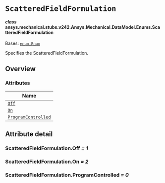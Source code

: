 # `ScatteredFieldFormulation`



#### *class* ansys.mechanical.stubs.v242.Ansys.Mechanical.DataModel.Enums.ScatteredFieldFormulation

Bases: [`enum.Enum`](https://docs.python.org/3/library/enum.html#enum.Enum)

Specifies the ScatteredFieldFormulation.

<!-- !! processed by numpydoc !! -->

<a id="overview"></a>

## Overview

### Attributes

| Name |
| --------------------------------------------------------------------- |
| [`Off`](#ScatteredFieldFormulation.Off) |
| [`On`](#ScatteredFieldFormulation.On) |
| [`ProgramControlled`](#ScatteredFieldFormulation.ProgramControlled) |

<a id="attribute-detail"></a>

## Attribute detail

<a id="ScatteredFieldFormulation.Off"></a>

### ScatteredFieldFormulation.Off *= 1*

<a id="ScatteredFieldFormulation.On"></a>

### ScatteredFieldFormulation.On *= 2*

<a id="ScatteredFieldFormulation.ProgramControlled"></a>

### ScatteredFieldFormulation.ProgramControlled *= 0*



